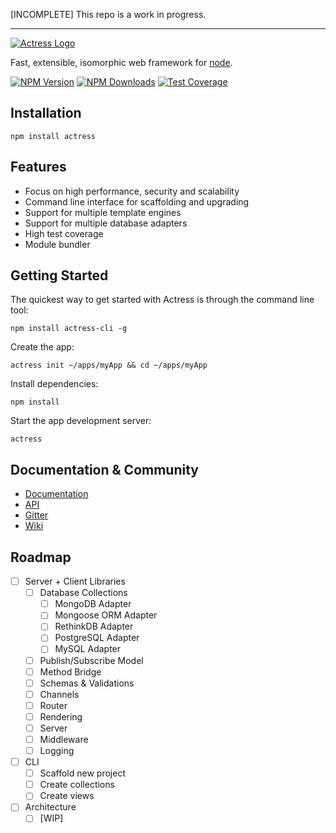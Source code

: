 [INCOMPLETE] This repo is a work in progress.


---------


[![Actress Logo](https://cdn.rawgit.com/actress/actress/master/logo.png)](http://expressjs.com/)

  Fast, extensible, isomorphic web framework for [node](http://nodejs.org).
  
  [![NPM Version][npm-image]][npm-url]
  [![NPM Downloads][downloads-image]][downloads-url]
  [![Test Coverage][coveralls-image]][coveralls-url]
  
## Installation

```
npm install actress
```

## Features

- Focus on high performance, security and scalability
- Command line interface for scaffolding and upgrading
- Support for multiple template engines
- Support for multiple database adapters
- High test coverage
- Module bundler


## Getting Started

The quickest way to get started with Actress is through the command line tool:

```
npm install actress-cli -g
```

Create the app:

```
actress init ~/apps/myApp && cd ~/apps/myApp
```

Install dependencies:

```
npm install
```

Start the app development server:

```
actress
```

## Documentation & Community

  - [Documentation](https://www.actressjs.com/docs)
  - [API](https://www.actressjs.com/docs/api)
  - [Gitter](https://www.gitter.im/actress/actress)
  - [Wiki](https://github.com/actress/actress/wiki)


## Roadmap

- [ ] Server + Client Libraries
  - [ ] Database Collections
    - [ ] MongoDB Adapter
    - [ ] Mongoose ORM Adapter
    - [ ] RethinkDB Adapter
    - [ ] PostgreSQL Adapter
    - [ ] MySQL Adapter
  - [ ] Publish/Subscribe Model
  - [ ] Method Bridge
  - [ ] Schemas & Validations
  - [ ] Channels
  - [ ] Router
  - [ ] Rendering
  - [ ] Server
  - [ ] Middleware
  - [ ] Logging
- [ ] CLI
  - [ ] Scaffold new project
  - [ ] Create collections
  - [ ] Create views
- [ ] Architecture
  - [ ] [WIP]

[npm-image]: https://img.shields.io/npm/v/actress.svg
[npm-url]: https://npmjs.org/package/actress
[downloads-image]: https://img.shields.io/npm/dm/actress.svg
[downloads-url]: https://npmjs.org/package/actress
[coveralls-image]: https://img.shields.io/coveralls/actress/actress/master.svg
[coveralls-url]: https://coveralls.io/r/actress/actress?branch=master
